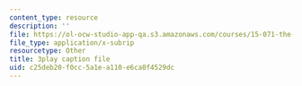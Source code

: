 ```yaml
---
content_type: resource
description: ''
file: https://ol-ocw-studio-app-qa.s3.amazonaws.com/courses/15-071-the-analytics-edge-spring-2017/c25deb20f0cc5a1ea110e6ca0f4529dc_ag7TLcT7VPQ.vtt
file_type: application/x-subrip
resourcetype: Other
title: 3play caption file
uid: c25deb20-f0cc-5a1e-a110-e6ca0f4529dc
---
```

